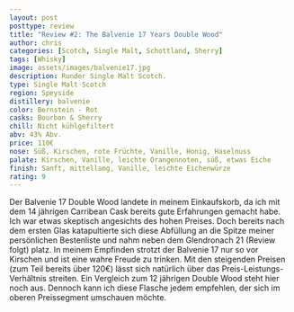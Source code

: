 ```yaml
---
layout: post
posttype: review
title: "Review #2: The Balvenie 17 Years Double Wood"
author: chris
categories: [Scotch, Single Malt, Schottland, Sherry]
tags: [Whisky]
image: assets/images/balvenie17.jpg
description: Runder Single Malt Scotch.
type: Single Malt Scotch
region: Speyside
distillery: balvenie
color: Bernstein - Rot
casks: Bourbon & Sherry
chill: Nicht kühlgefiltert
abv: 43% Abv.
price: 110€
nose: Süß, Kirschen, rote Früchte, Vanille, Honig, Haselnuss
palate: Kirschen, Vanille, leichte Orangennoten, süß, etwas Eiche
finish: Sanft, mittellang, Vanille, leichte Eichenwürze
rating: 9
---
```


Der Balvenie 17 Double Wood landete in meinem Einkaufskorb, da ich mit dem 14 jährigen Carribean Cask bereits gute Erfahrungen gemacht habe. Ich war etwas skeptisch angesichts des hohen Preises. Doch bereits nach dem ersten Glas katapultierte sich diese Abfüllung an die Spitze meiner persönlichen Bestenliste und nahm neben dem Glendronach 21 (Review folgt) platz. In meinem Empfinden strotzt der Balvenie 17 nur so vor Kirschen und ist eine wahre Freude zu trinken. Mit den steigenden Preisen (zum Teil bereits über 120€) lässt sich natürlich über das Preis-Leistungs-Verhältnis streiten. Ein Vergleich zum 12 jährigen Double Wood steht hier noch aus. Dennoch kann ich diese Flasche jedem empfehlen, der sich im oberen Preissegment umschauen möchte. 
